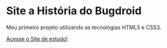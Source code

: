 # Site a História do Bugdroid
Meu primeiro projeto utilizando as tecnologias HTML5 e CSS3.

<a href = "https://gabrielcorrea0.github.io/android-projeto/">Acesse o Site de estudo!</a>
